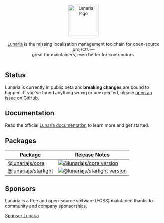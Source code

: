<p align="center">
  <picture>
  <source media="(prefers-color-scheme: dark)" srcset="https://github.com/yanthomasdev/lunaria/assets/61414485/d89b6221-403c-465c-821a-5d02b339590c">
  <source media="(prefers-color-scheme: light)" srcset="https://github.com/yanthomasdev/lunaria/assets/61414485/cfe14a43-e87d-4d8a-9285-651017f1f6e6">
  <img alt="Lunaria logo" src="https://github.com/yanthomasdev/lunaria/assets/61414485/cfe14a43-e87d-4d8a-9285-651017f1f6e6" height="100">
</picture>
  <br/>
  <br/>
  <a href="https://lunaria.dev">Lunaria</a> is the missing localization management toolchain for open-source projects &mdash;
  <br/>
  great for maintainers, even better for contributors.
  <br/><br/>
</p>

## Status

Lunaria is currently in public beta and **breaking changes** are bound to happen. If you’ve found anything wrong or unexpected, please [open an issue on GitHub](https://github.com/yanthomasdev/lunaria/issues/new).

## Documentation

Read the official [Lunaria documentation](https://lunaria.dev) to learn more and get started.

## Packages

| Package | Release Notes |
|---|---|
| [@lunariajs/core](/packages/core) | [![@lunariajs/core version](https://img.shields.io/npm/v/@lunariajs/core.svg?label=%20)](packages/core/CHANGELOG.md) |
| [@lunariajs/starlight](/packages/starlight) | [![@lunariajs/starlight version](https://img.shields.io/npm/v/@lunariajs/starlight.svg?label=%20)](packages/starlight/CHANGELOG.md) |


## Sponsors

Lunaria is a free and open-source software (FOSS) maintaned thanks to community and company sponsorships.

[Sponsor Lunaria](https://github.com/sponsors/yanthomasdev)